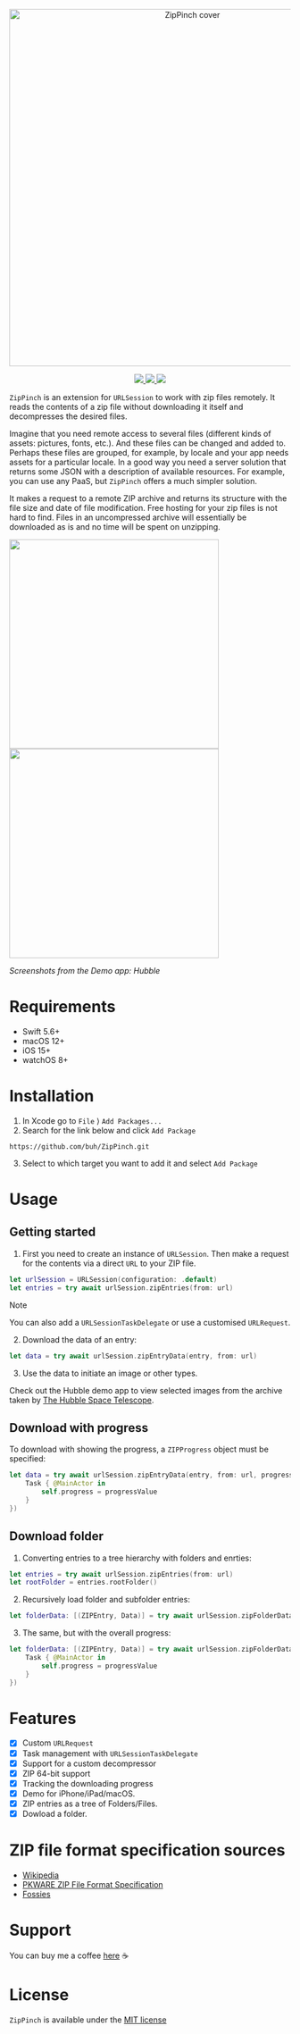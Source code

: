 <p align="center">
  <img width="640" alt="ZipPinch cover" src="https://github.com/buh/ZipPinch/assets/284922/d261cb36-e552-4866-a9ad-ffab5442601b">
</p>

<p align="center">
  <a href="https://swiftpackageindex.com/buh/ZipPinch">
    <img src="https://img.shields.io/endpoint?url=https%3A%2F%2Fswiftpackageindex.com%2Fapi%2Fpackages%2Fbuh%2FZipPinch%2Fbadge%3Ftype%3Dswift-versions" />
    <img src="https://img.shields.io/endpoint?url=https%3A%2F%2Fswiftpackageindex.com%2Fapi%2Fpackages%2Fbuh%2FZipPinch%2Fbadge%3Ftype%3Dplatforms" />
  </a>
  <a href="https://github.com/buh/CompactSlider/blob/main/LICENSE"><img src="https://img.shields.io/github/license/buh/ZipPinch" /></a>
</p>

`ZipPinch` is an extension for `URLSession` to work with zip files remotely. It reads the contents of a zip file without downloading it itself and decompresses the desired files.

Imagine that you need remote access to several files (different kinds of assets: pictures, fonts, etc.). And these files can be changed and added to. Perhaps these files are grouped, for example, by locale and your app needs assets for a particular locale. In a good way you need a server solution that returns some JSON with a description of available resources. For example, you can use any PaaS, but `ZipPinch` offers a much simpler solution. 

It makes a request to a remote ZIP archive and returns its structure with the file size and date of file modification. Free hosting for your zip files is not hard to find. Files in an uncompressed archive will essentially be downloaded as is and no time will be spent on unzipping.

<img src="https://github.com/buh/ZipPinch/assets/284922/7798de6e-6dc1-455d-befb-6b6a33954180" width="375"/> <img src="https://github.com/buh/ZipPinch/assets/284922/b94f1e0d-c13e-43f0-aeac-740f18ba9569" width="375"/>

*Screenshots from the Demo app: Hubble*

# Requirements

- Swift 5.6+
- macOS 12+
- iOS 15+
- watchOS 8+

# Installation

1. In Xcode go to `File` ⟩ `Add Packages...`
2. Search for the link below and click `Add Package`
```
https://github.com/buh/ZipPinch.git
```
3. Select to which target you want to add it and select `Add Package`

# Usage
## Getting started

1. First you need to create an instance of `URLSession`.  Then make a request for the contents via a direct `URL` to your ZIP file.

```swift
let urlSession = URLSession(configuration: .default)
let entries = try await urlSession.zipEntries(from: url)
```

> [!NOTE]
> You can also add a `URLSessionTaskDelegate` or use a customised `URLRequest`.

2. Download the data of an entry:

```swift
let data = try await urlSession.zipEntryData(entry, from: url)
```

3. Use the data to initiate an image or other types.

Check out the Hubble demo app to view selected images from the archive taken by [The Hubble Space Telescope](https://esahubble.org).

## Download with progress

To download with showing the progress, a `ZIPProgress` object must be specified:

```swift
let data = try await urlSession.zipEntryData(entry, from: url, progress: .init() { progressValue in
    Task { @MainActor in
        self.progress = progressValue
    }
})
```

## Download folder

1. Converting entries to a tree hierarchy with folders and enrties:
```swift
let entries = try await urlSession.zipEntries(from: url)
let rootFolder = entries.rootFolder()
```
2. Recursively load folder and subfolder entries:
```swift
let folderData: [(ZIPEntry, Data)] = try await urlSession.zipFolderData(folder, from: url)
```
3. The same, but with the overall progress:
```swift
let folderData: [(ZIPEntry, Data)] = try await urlSession.zipFolderData(folder, from: url, progress: .init() { progressValue in
    Task { @MainActor in
        self.progress = progressValue
    }
})
```

# Features
- [x] Custom `URLRequest`
- [x] Task management with `URLSessionTaskDelegate`
- [x] Support for a custom decompressor
- [x] ZIP 64-bit support
- [x] Tracking the downloading progress
- [x] Demo for iPhone/iPad/macOS.
- [x] ZIP entries as a tree of Folders/Files.
- [x] Dowload a folder.

# ZIP file format specification sources
- [Wikipedia](http://en.wikipedia.org/wiki/ZIP_(file_format)#File_headers)
- [PKWARE ZIP File Format Specification](https://pkware.cachefly.net/webdocs/APPNOTE/APPNOTE-6.3.9.TXT)
- [Fossies](https://fossies.org/linux/unzip/proginfo/extrafld.txt)

# Support

You can buy me a coffee [here](https://www.buymeacoffee.com/bukhtin) ☕️

# License

`ZipPinch` is available under the [MIT license](https://github.com/buh/ZipPinch/blob/main/LICENSE)

